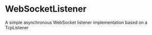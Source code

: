 WebSocketListener
=================

A simple asynchronous WebSocket listener implementation based on a TcpListener
